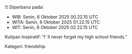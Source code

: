 ⏰ Diperbarui pada:
- WIB: Senin, 6 Oktober 2025 00.22.15 UTC
- WITA: Senin, 6 Oktober 2025 01.22.15 UTC
- WIT: Senin, 6 Oktober 2025 02.22.15 UTC

Kutipan Inspiratif:
"I' ll never forget my high school friends."


Kategori: friendship

